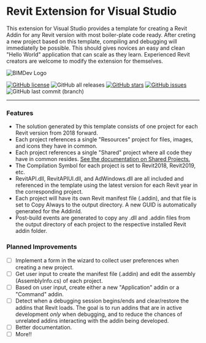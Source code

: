 # Revit Extension for Visual Studio
This extension for Visual Studio provides a template for creating a Revit Addin for any Revit version with most boiler-plate code ready.
After creting a new project based on this template, compiling and debugging will immediatelly be possible. This should gives novices an easy and clean "Hello World" application that can scale as they learn.
Experienced Revit creators are welcome to modify the extension for themselves.

![BIMDev Logo](https://user-images.githubusercontent.com/25995850/128090201-fcd6289a-4fd6-4eab-a7f5-a43233b5356b.png)

[![GitHub license](https://img.shields.io/github/license/theBIMdev/RevitExtension?style=flat-square)](https://github.com/theBIMdev/RevitExtension) ![GitHub all releases](https://img.shields.io/github/downloads/theBIMdev/RevitExtension/total?style=flat-square) [![GitHub stars](https://img.shields.io/github/stars/theBIMdev/RevitExtension?style=flat-square)](https://github.com/theBIMdev/RevitExtension/stargazers) [![GitHub issues](https://img.shields.io/github/issues/theBIMdev/RevitExtension?style=flat-square)](https://github.com/theBIMdev/RevitExtension/issues) ![GitHub last commit (branch)](https://img.shields.io/github/last-commit/thebimdev/revitextension/master?style=flat-square)

------------
### Features

- The solution generated by this template consists of one project for each Revit version from 2018 forward.
- Each project references a single "Resources" project for files, images, and icons they have in common.
- Each project references a single "Shared" project where all code they have in common resides. [See the documentation on Shared Projects.](https://docs.microsoft.com/en-us/xamarin/cross-platform/app-fundamentals/shared-projects?tabs=windows "See the documentation on Shared Projects.")
- The Compilation Symbol for each project is set to Revit2018, Revit2019, etc. 
- RevitAPI.dll, RevitAPIUI.dll, and AdWindows.dll are all included and referenced in the template using the latest version for each Revit year in the corresponding project.
- Each project will have its own Revit manifest file (.addin), and that file is set to Copy Always to the output directory. A new GUID is automatically generated for the AddinId.
- Post-build events are generated to copy any .dll and .addin files from the output directory of each project to the respective installed Revit addin folder.

### Planned Improvements

- [ ] Implement a form in the wizard to collect user preferences when creating a new project.
- [ ] Get user input to create the manifest file (.addin) and edit the assembly (AssemblyInfo.cs) of each project.
- [ ] Based on user input, create either a new "Application" addin or a "Command" addin.
- [ ] Detect when a debugging session begins/ends and clear/restore the addins that Revit loads. The goal is to run addins that are in active development *only*  when debugging, and to reduce the chances of unrelated addins interacting with the addin being developed.
- [ ] Better documentation.
- [ ] More!!
